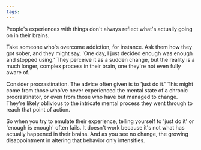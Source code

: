 ```yaml
---
tags:
---
```

People's experiences with things don't always reflect what's actually going on in their brains.

Take someone who's overcome addiction, for instance. Ask them how they got sober, and they might say, 'One day, I just decided enough was enough and stopped using.' They perceive it as a sudden change, but the reality is a much longer, complex process in their brain, one they're not even fully aware of.

Consider procrastination. The advice often given is to 'just do it.' This might come from those who've never experienced the mental state of a chronic procrastinator, or even from those who have but managed to change. They're likely oblivious to the intricate mental process they went through to reach that point of action.

So when you try to emulate their experience, telling yourself to 'just do it' or 'enough is enough' often fails. It doesn't work because it's not what has actually happened in their brains. And as you see no change, the growing disappointment in altering that behavior only intensifies.